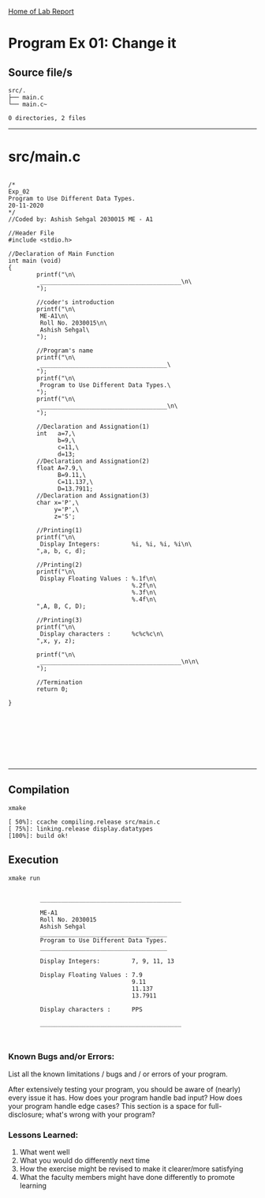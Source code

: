[Home of Lab Report](../lab.html)

# Program Ex 01: Change it

## Source file/s

```
src/.
├── main.c
└── main.c~

0 directories, 2 files
```

---


# src/main.c

```

/*
Exp_02  
Program to Use Different Data Types. 
20-11-2020
*/      
//Coded by: Ashish Sehgal 2030015 ME - A1
         
//Header File
#include <stdio.h> 
         
//Declaration of Main Function
int main (void)  
{       
        printf("\n\
         ________________________________________\n\
        ");
        
        //coder's introduction
        printf("\n\
         ME-A1\n\
         Roll No. 2030015\n\
         Ashish Sehgal\
        "); 
        
        //Program's name
        printf("\n\
         ____________________________________\
        ");
        printf("\n\
         Program to Use Different Data Types.\
        "); 
        printf("\n\
         ____________________________________\n\
        ");
        
        //Declaration and Assignation(1)
        int   a=7,\
              b=9,\
              c=11,\
              d=13;
        //Declaration and Assignation(2)
        float A=7.9,\
              B=9.11,\
              C=11.137,\
              D=13.7911; 
        //Declaration and Assignation(3)
        char x='P',\
             y='P',\
             z='S'; 
                                     
        //Printing(1)
        printf("\n\
         Display Integers:         %i, %i, %i, %i\n\
        ",a, b, c, d); 
        
        //Printing(2)
        printf("\n\
         Display Floating Values : %.1f\n\
                                   %.2f\n\
                                   %.3f\n\
                                   %.4f\n\
        ",A, B, C, D); 
        
        //Printing(3)
        printf("\n\
         Display characters :      %c%c%c\n\
        ",x, y, z); 
        
        printf("\n\
         ________________________________________\n\n\
        ");  
        
        //Termination
        return 0; 
      
}









```

---

## Compilation

```
xmake

[ 50%]: ccache compiling.release src/main.c
[ 75%]: linking.release display.datatypes
[100%]: build ok!

```

## Execution
```
xmake run


         ________________________________________
        
         ME-A1
         Roll No. 2030015
         Ashish Sehgal        
         ____________________________________        
         Program to Use Different Data Types.        
         ____________________________________
        
         Display Integers:         7, 9, 11, 13
        
         Display Floating Values : 7.9
                                   9.11
                                   11.137
                                   13.7911
        
         Display characters :      PPS
        
         ________________________________________

        
```

### Known Bugs and/or Errors:

List all the known limitations / bugs and / or errors of your program.

After extensively testing your program, you should be aware of (nearly) every issue it has. How does your program handle bad input? How does your program handle edge cases? This section is a space for full-disclosure; what's wrong with your program?

### Lessons Learned:

1. What went well
1. What you would do differently next time
1. How the exercise might be revised to make it clearer/more satisfying
1. What the faculty members might have done differently to promote learning
